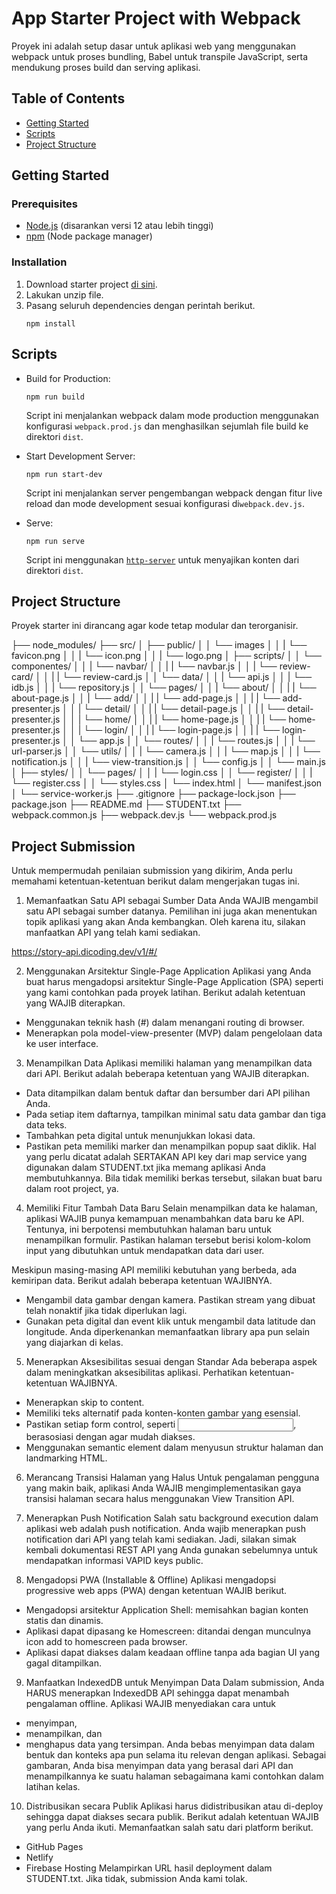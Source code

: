 # App Starter Project with Webpack

Proyek ini adalah setup dasar untuk aplikasi web yang menggunakan webpack untuk proses bundling, Babel untuk transpile JavaScript, serta mendukung proses build dan serving aplikasi.

## Table of Contents

- [Getting Started](#getting-started)
- [Scripts](#scripts)
- [Project Structure](#project-structure)

## Getting Started

### Prerequisites

- [Node.js](https://nodejs.org/) (disarankan versi 12 atau lebih tinggi)
- [npm](https://www.npmjs.com/) (Node package manager)

### Installation

1. Download starter project [di sini](https://raw.githubusercontent.com/dicodingacademy/a219-web-intermediate-labs/099-shared-files/starter-project-with-webpack.zip).
2. Lakukan unzip file.
3. Pasang seluruh dependencies dengan perintah berikut.
   ```shell
   npm install
   ```

## Scripts

- Build for Production:

  ```shell
  npm run build
  ```

  Script ini menjalankan webpack dalam mode production menggunakan konfigurasi `webpack.prod.js` dan menghasilkan sejumlah file build ke direktori `dist`.

- Start Development Server:

  ```shell
  npm run start-dev
  ```

  Script ini menjalankan server pengembangan webpack dengan fitur live reload dan mode development sesuai konfigurasi di`webpack.dev.js`.

- Serve:
  ```shell
  npm run serve
  ```
  Script ini menggunakan [`http-server`](https://www.npmjs.com/package/http-server) untuk menyajikan konten dari direktori `dist`.

## Project Structure

Proyek starter ini dirancang agar kode tetap modular dan terorganisir.

├── node_modules/
├── src/
│ ├── public/
│ │ └── images
│ │ | └── favicon.png
│ │ | └── icon.png
│ │ | └── logo.png
│ ├── scripts/
│ │ └── componentes/
│ │ | └── navbar/
│ │ | | └── navbar.js
│ │ | └── review-card/
│ │ | | └── review-card.js
│ │ └── data/
│ │ | └── api.js
│ │ | └── idb.js
│ │ | └── repository.js
│ │ └── pages/
│ │ | └── about/
│ │ | | └── about-page.js
│ │ | └── add/
│ │ | | └── add-page.js
│ │ | | └── add-presenter.js
│ │ | └── detail/
│ │ | | └── detail-page.js
│ │ | | └── detail-presenter.js
│ │ | └── home/
│ │ | | └── home-page.js
│ │ | | └── home-presenter.js
│ │ | └── login/
│ │ | | └── login-page.js
│ │ | | └── login-presenter.js
│ │ └── app.js
│ │ └── routes/
│ │ | └── routes.js
│ │ | └── url-parser.js
│ │ └── utils/
│ │ | └── camera.js
│ │ | └── map.js
│ │ | └── notification.js
│ │ | └── view-transition.js
│ │ └── config.js
│ │ └── main.js
│ ├── styles/
│ │ └── pages/
│ │ | └── login.css
│ │ └── register/
│ │ | └── register.css
│ │ └── styles.css
│ └── index.html
│ └── manifest.json
│ └── service-worker.js
├── .gitignore
├── package-lock.json
├── package.json
├── README.md
├── STUDENT.txt
├── webpack.common.js
├── webpack.dev.js
└── webpack.prod.js

## Project Submission

Untuk mempermudah penilaian submission yang dikirim, Anda perlu memahami ketentuan-ketentuan berikut dalam mengerjakan tugas ini.

1. Memanfaatkan Satu API sebagai Sumber Data
   Anda WAJIB mengambil satu API sebagai sumber datanya. Pemilihan ini juga akan menentukan topik aplikasi yang akan Anda kembangkan. Oleh karena itu, silakan manfaatkan API yang telah kami sediakan.

https://story-api.dicoding.dev/v1/#/

2. Menggunakan Arsitektur Single-Page Application
   Aplikasi yang Anda buat harus mengadopsi arsitektur Single-Page Application (SPA) seperti yang kami contohkan pada proyek latihan. Berikut adalah ketentuan yang WAJIB diterapkan.

- Menggunakan teknik hash (#) dalam menangani routing di browser.
- Menerapkan pola model-view-presenter (MVP) dalam pengelolaan data ke user interface.

3. Menampilkan Data
   Aplikasi memiliki halaman yang menampilkan data dari API. Berikut adalah beberapa ketentuan yang WAJIB diterapkan.

- Data ditampilkan dalam bentuk daftar dan bersumber dari API pilihan Anda.
- Pada setiap item daftarnya, tampilkan minimal satu data gambar dan tiga data teks.
- Tambahkan peta digital untuk menunjukkan lokasi data.
- Pastikan peta memiliki marker dan menampilkan popup saat diklik.
  Hal yang perlu dicatat adalah SERTAKAN API key dari map service yang digunakan dalam STUDENT.txt jika memang aplikasi Anda membutuhkannya. Bila tidak memiliki berkas tersebut, silakan buat baru dalam root project, ya.

4. Memiliki Fitur Tambah Data Baru
   Selain menampilkan data ke halaman, aplikasi WAJIB punya kemampuan menambahkan data baru ke API. Tentunya, ini berpotensi membutuhkan halaman baru untuk menampilkan formulir. Pastikan halaman tersebut berisi kolom-kolom input yang dibutuhkan untuk mendapatkan data dari user.

Meskipun masing-masing API memiliki kebutuhan yang berbeda, ada kemiripan data. Berikut adalah beberapa ketentuan WAJIBNYA.

- Mengambil data gambar dengan kamera. Pastikan stream yang dibuat telah nonaktif jika tidak diperlukan lagi.
- Gunakan peta digital dan event klik untuk mengambil data latitude dan longitude. Anda diperkenankan memanfaatkan library apa pun selain yang diajarkan di kelas.

5. Menerapkan Aksesibilitas sesuai dengan Standar
   Ada beberapa aspek dalam meningkatkan aksesibilitas aplikasi. Perhatikan ketentuan-ketentuan WAJIBNYA.

- Menerapkan skip to content.
- Memiliki teks alternatif pada konten-konten gambar yang esensial.
- Pastikan setiap form control, seperti <input>, berasosiasi dengan <label> agar mudah diakses.
- Menggunakan semantic element dalam menyusun struktur halaman dan landmarking HTML.

6. Merancang Transisi Halaman yang Halus
   Untuk pengalaman pengguna yang makin baik, aplikasi Anda WAJIB mengimplementasikan gaya transisi halaman secara halus menggunakan View Transition API.

7. Menerapkan Push Notification
   Salah satu background execution dalam aplikasi web adalah push notification. Anda wajib menerapkan push notification dari API yang telah kami sediakan. Jadi, silakan simak kembali dokumentasi REST API yang Anda gunakan sebelumnya untuk mendapatkan informasi VAPID keys public.

8. Mengadopsi PWA (Installable & Offline)
   Aplikasi mengadopsi progressive web apps (PWA) dengan ketentuan WAJIB berikut.

- Mengadopsi arsitektur Application Shell: memisahkan bagian konten statis dan dinamis.
- Aplikasi dapat dipasang ke Homescreen: ditandai dengan munculnya icon add to homescreen pada browser.
- Aplikasi dapat diakses dalam keadaan offline tanpa ada bagian UI yang gagal ditampilkan.

9. Manfaatkan IndexedDB untuk Menyimpan Data
   Dalam submission, Anda HARUS menerapkan IndexedDB API sehingga dapat menambah pengalaman offline. Aplikasi WAJIB menyediakan cara untuk

- menyimpan,
- menampilkan, dan
- menghapus data yang tersimpan.
  Anda bebas menyimpan data dalam bentuk dan konteks apa pun selama itu relevan dengan aplikasi. Sebagai gambaran, Anda bisa menyimpan data yang berasal dari API dan menampilkannya ke suatu halaman sebagaimana kami contohkan dalam latihan kelas.

10. Distribusikan secara Publik
    Aplikasi harus didistribusikan atau di-deploy sehingga dapat diakses secara publik. Berikut adalah ketentuan WAJIB yang perlu Anda ikuti. Memanfaatkan salah satu dari platform berikut.

- GitHub Pages
- Netlify
- Firebase Hosting
  Melampirkan URL hasil deployment dalam STUDENT.txt. Jika tidak, submission Anda kami tolak.
